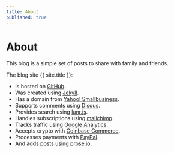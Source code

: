 ```yaml
---
title: About
published: true
---
```

# About

This blog is a simple set of posts to share with family and friends.

The blog site {{ site.title }}:
- Is hosted on [GitHub](https://www.github.com). 
- Was created using [Jekyll](https://jekyllrb.com). 
- Has a domain from [Yahoo! Smallbusiness](https://smallbusiness.yahoo.com). 
- Supports comments using [Disqus](https://disqus.com). 
- Provides search using [lunr.js](https://lunrjs.com/).
- Handles subscriptions using [mailchimp](https://mailchimp.com). 
- Tracks traffic using [Google Analytics](https://analytics.google.com).
- Accepts crypto with [Coinbase Commerce](https://commerce.coinbase.com).
- Processes payments with [PayPal](https://paypal.com).
- And adds posts using [prose.io](https://prose.io).
